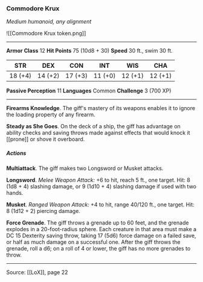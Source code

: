 ### Commodore Krux
_Medium humanoid, any alignment_

![[Commodore Krux token.png]]


---

**Armor Class** 12
**Hit Points** 75 (10d8 + 30)
**Speed** 30 ft., swim 30 ft.

| STR     | DEX     | CON     | INT     | WIS     | CHA     |
|---------|---------|---------|---------|---------|---------|
| 18 (+4) | 14 (+2) | 17 (+3) | 11 (+0) | 12 (+1) | 12 (+1) |

**Passive Perception** 11
**Languages** Common
**Challenge** 3 (700 XP)

---

**Firearms Knowledge**. The giff's mastery of its weapons enables it to ignore the loading property of any firearm.

**Steady as She Goes**. On the deck of a ship, the giff has advantage on ability checks and saving throws made against effects that would knock it [[prone]] or shove it overboard.

##### Actions
**Multiattack**. The giff makes two Longsword or Musket attacks.

**Longsword**. _Melee Weapon Attack:_ +6 to hit, reach 5 ft., one target. Hit: 8 (1d8 + 4) slashing damage, or 9 (1d10 + 4) slashing damage if used with two hands.

**Musket**. _Ranged Weapon Attack:_ +4 to hit, range 40/120 ft., one target. Hit: 8 (1d12 + 2) piercing damage.

**Force Grenade**. The giff throws a grenade up to 60 feet, and the grenade explodes in a 20-foot-radius sphere. Each creature in that area must make a DC 15 Dexterity saving throw, taking 17 (5d6) force damage on a failed save, or half as much damage on a successful one. After the giff throws the grenade, roll a d6; on a roll of 4 or lower, the giff has no more grenades to throw.


---

Source: [[LoX]], page 22
